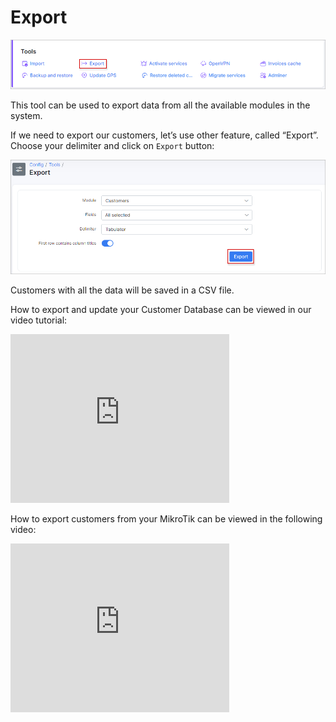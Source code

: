Export
======

![icon](icon.png)

This tool can be used to export data from all the available modules in the system.

If we need to export our customers, let’s use other feature, called “Export”. Choose your delimiter and click on `Export` button:

![](1.png)

Customers with all the data will be saved in a CSV file.

How to export and update your Customer Database can be viewed in our video tutorial:
<iframe frameborder=0 height=270 width=350 allowfullscreen src="https://www.youtube.com/embed/LbDj8zmeF-Y?wmode=opaque">Video on youtube</iframe>


How to export customers from your MikroTik can be viewed in the following video:
<iframe frameborder=0 height=270 width=350 allowfullscreen src="https://www.youtube.com/embed/FzOZnqhPt8E?wmode=opaque">Video on youtube</iframe>
